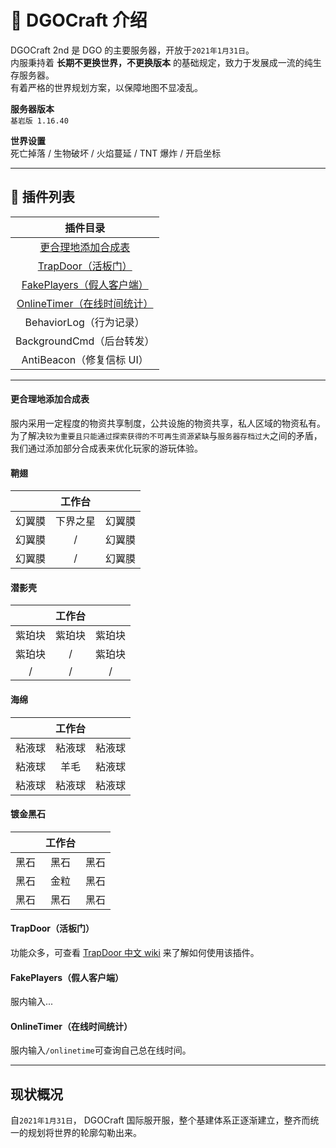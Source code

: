 <!-- information/DGOCraft/2nd -->

# 📃 DGOCraft 介绍

DGOCraft 2nd 是 DGO 的主要服务器，开放于`2021年1月31日`。<br/>
内服秉持着 **长期不更换世界，不更换版本** 的基础规定，致力于发展成一流的纯生存服务器。<br/>
有着严格的世界规划方案，以保障地图不显凌乱。

**服务器版本** <br/>
`基岩版 1.16.40`

**世界设置** <br/>
死亡掉落 / 生物破坏 / 火焰蔓延 / TNT 爆炸 / 开启坐标

---

## 🔌 插件列表

|                                        插件目录                                        |
| :------------------------------------------------------------------------------------: |
|          [更合理地添加合成表](information/DGOCraft/2nd?id=更合理地添加合成表)          |
|          [TrapDoor（活板门）](information/DGOCraft/2nd?id=TrapDoor（活板门）)          |
|   [FakePlayers（假人客户端）](information/DGOCraft/2nd?id=fakeplayers（假人客户端）)   |
| [OnlineTimer（在线时间统计）](information/DGOCraft/2nd?id=onlinetimer（在线时间统计）) |
|                                BehaviorLog（行为记录）                                 |
|                               BackgroundCmd（后台转发）                                |
|                               AntiBeacon（修复信标 UI）                                |

---

#### 更合理地添加合成表

服内采用一定程度的物资共享制度，公共设施的物资共享，私人区域的物资私有。<br/>
为了解决`较为重要且只能通过探索获得的不可再生资源紧缺`与`服务器存档过大`之间的矛盾，<br/>
我们通过添加部分合成表来优化玩家的游玩体验。

<!-- tabs:start -->

#### **鞘翅**

|        |  工作台  |        |
| :----: | :------: | :----: |
| 幻翼膜 | 下界之星 | 幻翼膜 |
| 幻翼膜 |    /     | 幻翼膜 |
| 幻翼膜 |    /     | 幻翼膜 |

#### **潜影壳**

|        | 工作台 |        |
| :----: | :----: | :----: |
| 紫珀块 | 紫珀块 | 紫珀块 |
| 紫珀块 |   /    | 紫珀块 |
|   /    |   /    |   /    |

#### **海绵**

|        | 工作台 |        |
| :----: | :----: | :----: |
| 粘液球 | 粘液球 | 粘液球 |
| 粘液球 |  羊毛  | 粘液球 |
| 粘液球 | 粘液球 | 粘液球 |

#### **镀金黑石**

|      | 工作台 |      |
| :--: | :----: | :--: |
| 黑石 |  黑石  | 黑石 |
| 黑石 |  金粒  | 黑石 |
| 黑石 |  黑石  | 黑石 |

<!-- tabs:end -->

<!-- tabs:end -->

#### TrapDoor（活板门）

功能众多，可查看 [TrapDoor 中文 wiki](https://github.com/hhhxiao/TrapDoor/wiki/3.-%E5%8A%9F%E8%83%BD) 来了解如何使用该插件。

#### FakePlayers（假人客户端）

服内输入...

#### OnlineTimer（在线时间统计）

服内输入`/onlinetime`可查询自己总在线时间。

---

## 现状概况

自`2021年1月31日`， DGOCraft 国际服开服，整个基建体系正逐渐建立，整齐而统一的规划将世界的轮廓勾勒出来。
